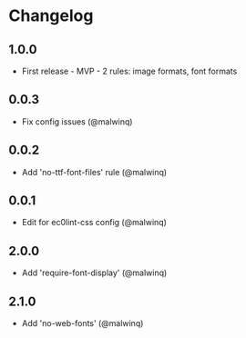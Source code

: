 # Changelog

## 1.0.0

- First release - MVP - 2 rules: image formats, font formats

## 0.0.3

- Fix config issues (@malwinq)

## 0.0.2

- Add 'no-ttf-font-files' rule (@malwinq)

## 0.0.1

- Edit for ec0lint-css config (@malwinq)

## 2.0.0

- Add 'require-font-display' (@malwinq)

## 2.1.0

- Add 'no-web-fonts' (@malwinq)
